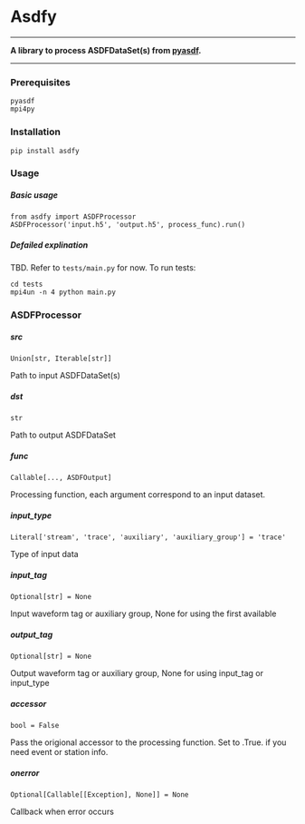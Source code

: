 # Asdfy

----

**A library to process ASDFDataSet(s) from [pyasdf](https://github.com/seismicdata/pyasdf/).**

----

### Prerequisites
```
pyasdf
mpi4py
```

### Installation
```
pip install asdfy
```

### Usage
##### Basic usage
```
from asdfy import ASDFProcessor
ASDFProcessor('input.h5', 'output.h5', process_func).run()
```

##### Defailed explination
TBD. Refer to ```tests/main.py``` for now. To run tests:
```
cd tests
mpi4un -n 4 python main.py
```

### ASDFProcessor
##### src
```
Union[str, Iterable[str]]
```
Path to input ASDFDataSet(s)

##### dst
```
str
```
Path to output ASDFDataSet

##### func
```
Callable[..., ASDFOutput]
```
Processing function, each argument correspond to an input dataset.

##### input_type
```
Literal['stream', 'trace', 'auxiliary', 'auxiliary_group'] = 'trace'
```
Type of input data

##### input_tag
```
Optional[str] = None
```
Input waveform tag or auxiliary group, None for using the first available

##### output_tag
```
Optional[str] = None
```
Output waveform tag or auxiliary group, None for using input_tag or input_type

##### accessor
```
bool = False
```
Pass the origional accessor to the processing function. Set to .True. if you need event or station info.

##### onerror
```
Optional[Callable[[Exception], None]] = None
```
Callback when error occurs
